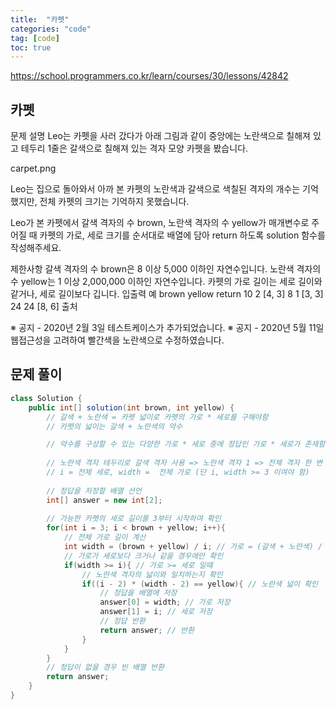 ```yaml
---
title:  "카펫"
categories: "code"
tag: [code]
toc: true
---
```


https://school.programmers.co.kr/learn/courses/30/lessons/42842

## 카펫

문제 설명
Leo는 카펫을 사러 갔다가 아래 그림과 같이 중앙에는 노란색으로 칠해져 있고 테두리 1줄은 갈색으로 칠해져 있는 격자 모양 카펫을 봤습니다.

carpet.png

Leo는 집으로 돌아와서 아까 본 카펫의 노란색과 갈색으로 색칠된 격자의 개수는 기억했지만, 전체 카펫의 크기는 기억하지 못했습니다.

Leo가 본 카펫에서 갈색 격자의 수 brown, 노란색 격자의 수 yellow가 매개변수로 주어질 때 카펫의 가로, 세로 크기를 순서대로 배열에 담아 return 하도록 solution 함수를 작성해주세요.

제한사항
갈색 격자의 수 brown은 8 이상 5,000 이하인 자연수입니다.
노란색 격자의 수 yellow는 1 이상 2,000,000 이하인 자연수입니다.
카펫의 가로 길이는 세로 길이와 같거나, 세로 길이보다 깁니다.
입출력 예
brown	yellow	return
10	2	[4, 3]
8	1	[3, 3]
24	24	[8, 6]
출처

※ 공지 - 2020년 2월 3일 테스트케이스가 추가되었습니다.
※ 공지 - 2020년 5월 11일 웹접근성을 고려하여 빨간색을 노란색으로 수정하였습니다.

## 문제 풀이
```java
class Solution {
    public int[] solution(int brown, int yellow) {
        // 갈색 + 노란색 = 카펫 넓이로 카펫의 가로 * 세로를 구해야함
        // 카펫의 넓이는 갈색 + 노란색의 약수

        // 약수를 구성할 수 있는 다양한 가로 * 세로 중에 정답인 가로 * 세로가 존재함.
        
        // 노란색 격자 테두리로 갈색 격자 사용 => 노란색 격자 1 => 전체 격자 한 변 길이 3
        // i = 전체 세로, width =  전체 가로 (단 i, width >= 3 이여야 함)
        
        // 정답을 저장할 배열 선언
        int[] answer = new int[2];
        
        // 가능한 카펫의 세로 길이를 3부터 시작하여 확인
        for(int i = 3; i < brown + yellow; i++){
            // 전체 가로 길이 계산
            int width = (brown + yellow) / i; // 가로 = (갈색 + 노란색) / 세로 => 갈색 + 노란색의 약수들 추출
            // 가로가 세로보다 크거나 같을 경우에만 확인
            if(width >= i){ // 가로 >= 세로 일때 
                // 노란색 격자의 넓이와 일치하는지 확인
                if((i - 2) * (width - 2) == yellow){ // 노란색 넓이 확인
                    // 정답을 배열에 저장
                    answer[0] = width; // 가로 저장
                    answer[1] = i; // 세로 저장
                    // 정답 반환
                    return answer; // 반환
                }
            }
        }
        // 정답이 없을 경우 빈 배열 반환
        return answer;
    }
}

```
